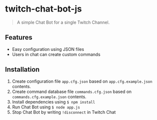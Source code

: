 # twitch-chat-bot-js
> A simple Chat Bot for a single Twitch Channel.

## Features
- Easy configuration using JSON files
- Users in chat can create custom commands

## Installation
1. Create configuration file `app.cfg.json` based on `app.cfg.example.json` contents.
1. Create command database file `commands.cfg.json` based on `commands.cfg.example.json` contents.
1. Install dependencies using `$ npm install`
1. Run Chat Bot using `$ node app.js`
1. Stop Chat Bot by writing `!disconnect` in Twitch Chat
